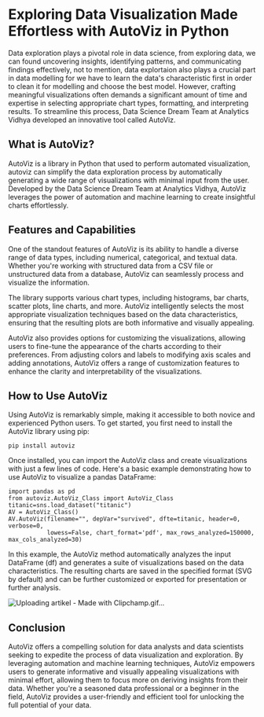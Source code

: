 # Exploring Data Visualization Made Effortless with AutoViz in Python

Data exploration plays a pivotal role in data science, from exploring data, we can found uncovering insights, identifying patterns, and communicating findings effectively, not to mention, data explortaion also plays a crucial part in data modelling for we have to learn the data's characteristic first in order to clean it for modelling and choose the best model. However, crafting meaningful visualizations often demands a significant amount of time and expertise in selecting appropriate chart types, formatting, and interpreting results. To streamline this process, Data Science Dream Team at Analytics Vidhya developed an innovative tool called AutoViz.

## What is AutoViz?

AutoViz is a library in Python that used to perform automated visualization, autoviz can simplify the data exploration process by automatically generating a wide range of visualizations with minimal input from the user. Developed by the Data Science Dream Team at Analytics Vidhya, AutoViz leverages the power of automation and machine learning to create insightful charts effortlessly.

## Features and Capabilities

One of the standout features of AutoViz is its ability to handle a diverse range of data types, including numerical, categorical, and textual data. Whether you're working with structured data from a CSV file or unstructured data from a database, AutoViz can seamlessly process and visualize the information.

The library supports various chart types, including histograms, bar charts, scatter plots, line charts, and more. AutoViz intelligently selects the most appropriate visualization techniques based on the data characteristics, ensuring that the resulting plots are both informative and visually appealing.

AutoViz also provides options for customizing the visualizations, allowing users to fine-tune the appearance of the charts according to their preferences. From adjusting colors and labels to modifying axis scales and adding annotations, AutoViz offers a range of customization features to enhance the clarity and interpretability of the visualizations.

## How to Use AutoViz

Using AutoViz is remarkably simple, making it accessible to both novice and experienced Python users. To get started, you first need to install the AutoViz library using pip:

    pip install autoviz

Once installed, you can import the AutoViz class and create visualizations with just a few lines of code. Here's a basic example demonstrating how to use AutoViz to visualize a pandas DataFrame:

    import pandas as pd
    from autoviz.AutoViz_Class import AutoViz_Class
    titanic=sns.load_dataset("titanic")
    AV = AutoViz_Class()
    AV.AutoViz(filename="", depVar="survived", dfte=titanic, header=0, verbose=0,
               lowess=False, chart_format='pdf', max_rows_analyzed=150000, max_cols_analyzed=30)

In this example, the AutoViz method automatically analyzes the input DataFrame (df) and generates a suite of visualizations based on the data characteristics. The resulting charts are saved in the specified format (SVG by default) and can be further customized or exported for presentation or further analysis.



![Uploading artikel - Made with Clipchamp.gif…]()




## Conclusion

AutoViz offers a compelling solution for data analysts and data scientists seeking to expedite the process of data visualization and exploration. By leveraging automation and machine learning techniques, AutoViz empowers users to generate informative and visually appealing visualizations with minimal effort, allowing them to focus more on deriving insights from their data. Whether you're a seasoned data professional or a beginner in the field, AutoViz provides a user-friendly and efficient tool for unlocking the full potential of your data.
